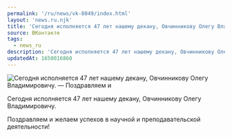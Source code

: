 ```yaml
---
permalink: '/ru/news/vk-8049/index.html'
layout: 'news.ru.njk'
title: 'Сегодня исполняется 47 лет нашему декану, Овчинникову Олегу Владимировичу'
source: ВКонтакте
tags:
  - news_ru
description: 'Сегодня исполняется 47 лет нашему декану, Овчинникову Олегу Владимировичу'
updatedAt: 1650016860
---
```

![Сегодня исполняется 47 лет нашему декану, Овчинникову Олегу Владимировичу. — Поздравляем и](https://sun9-78.userapi.com/s/v1/ig2/mO7YXAy7_TjppnjOy52uIkzPjyBQca6rR-pwFfgLOwGdVFANYZYz5nMuzcWzTyMA33waWCACSrfidWykDftbu1yi.jpg?size=842x591&quality=96&type=album)

Сегодня исполняется 47 лет нашему декану, Овчинникову Олегу Владимировичу.

Поздравляем и желаем успехов в научной и преподавательской деятельности!

